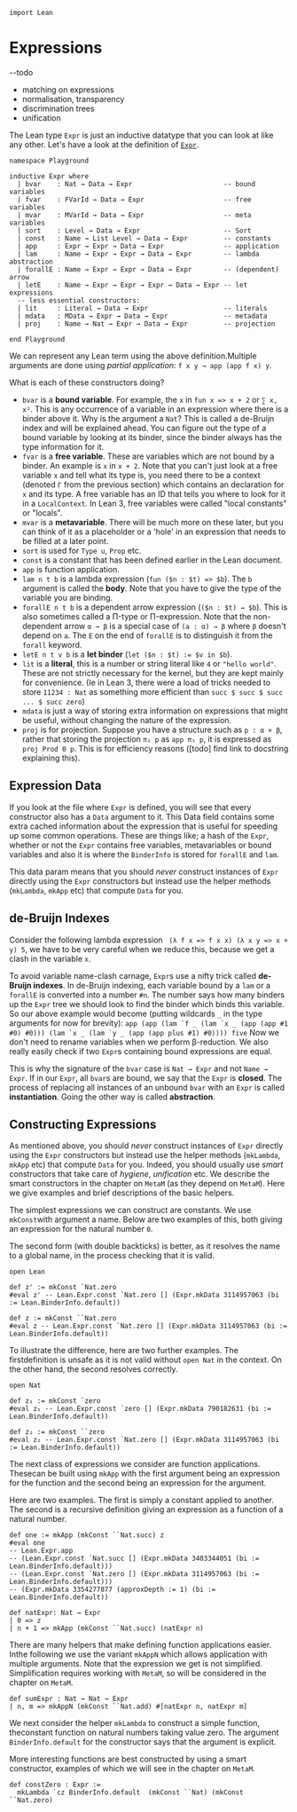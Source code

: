 ```lean
import Lean
```

# Expressions

--todo
* matching on expressions
* normalisation, transparency
* discrimination trees
* unification

The Lean type `Expr` is just an inductive datatype that you can look at like
any other. Let's have a look at the definition of
[`Expr`](https://github.com/leanprover/lean4/blob/master/src/Lean/Expr.lean).

```lean
namespace Playground

inductive Expr where
  | bvar    : Nat → Data → Expr                       -- bound variables
  | fvar    : FVarId → Data → Expr                    -- free variables
  | mvar    : MVarId → Data → Expr                    -- meta variables
  | sort    : Level → Data → Expr                     -- Sort
  | const   : Name → List Level → Data → Expr         -- constants
  | app     : Expr → Expr → Data → Expr               -- application
  | lam     : Name → Expr → Expr → Data → Expr        -- lambda abstraction
  | forallE : Name → Expr → Expr → Data → Expr        -- (dependent) arrow
  | letE    : Name → Expr → Expr → Expr → Data → Expr -- let expressions
  -- less essential constructors:
  | lit     : Literal → Data → Expr                   -- literals
  | mdata   : MData → Expr → Data → Expr              -- metadata
  | proj    : Name → Nat → Expr → Data → Expr         -- projection

end Playground
```

We can represent any Lean term using the above definition.Multiple arguments are done using _partial application_:
`f x y ↝ app (app f x) y`.

What is each of these constructors doing?

- `bvar` is a __bound variable__. For example, the `x` in `fun x => x + 2` or
  `∑ x, x²`. This is any occurrence of a variable in an expression where there
  is a binder above it. Why is the argument a `Nat`? This is called a de-Bruijn
  index and will be explained ahead. You can figure out the type of a bound
  variable by looking at its binder, since the binder always has the type
  information for it.
- `fvar` is a __free variable__. These are variables which are not bound by a
  binder. An example is `x` in `x + 2`. Note that you can't just look at a free
  variable `x` and tell what its type is, you need there to be a context
  (denoted `Γ` from the previous section) which contains an declaration for `x`
  and its type. A free variable has an ID that tells you where to look for it in
  a `LocalContext`. In Lean 3, free variables were called "local constants" or
  "locals".
- `mvar` is a __metavariable__. There will be much more on these later, but you
  can think of it as a placeholder or a 'hole' in an expression that needs to be
  filled at a later point.
- `sort` is used for `Type u`, `Prop` etc.
- `const` is a constant that has been defined earlier in the Lean document.
- `app` is function application.
- `lam n t b` is a lambda expression (`fun ($n : $t) => $b`). The `b` argument
  is called the __body__. Note that you have to give the type of the variable
  you are binding.
- `forallE n t b` is a dependent arrow expression (`($n : $t) → $b`). This is
  also sometimes called a Π-type or Π-expression. Note that the non-dependent
  arrow `α → β` is a special case of `(a : α) → β` where `β` doesn't depend on
  `a`. The `E` on the end of `forallE` is to distinguish it from the `forall`
  keyword.
- `letE n t v b` is a __let binder__ (`let ($n : $t) := $v in $b`).
- `lit` is a __literal__, this is a number or string literal like `4` or
  `"hello world"`. These are not strictly necessary for the kernel, but they are
  kept mainly for convenience. (Ie in Lean 3, there were a load of tricks needed
  to store `11234 : Nat` as something more efficient than
  `succ $ succ $ succ ... $ succ zero`)
- `mdata` is just a way of storing extra information on expressions that might
  be useful, without changing the nature of the expression.
- `proj` is for projection. Suppose you have a structure such as `p : α × β`,
  rather that storing the projection `π₁ p` as `app π₁ p`, it is expressed as
  `proj Prod 0 p`. This is for efficiency reasons ([todo] find link to docstring
  explaining this).

## Expression Data

If you look at the file where `Expr` is defined, you will see that every
constructor also has a `Data` argument to it. This Data field contains some
extra cached information about the expression that is useful for speeding up
some common operations. These are things like; a hash of the `Expr`, whether or
not the `Expr` contains free variables, metavariables or bound variables and
also it is where the `BinderInfo` is stored for `forallE` and `lam`.

This data param means that you should _never_ construct instances of `Expr`
directly using the `Expr` constructors but instead use the helper methods
(`mkLambda`, `mkApp` etc) that compute `Data` for you.

## de-Bruijn Indexes

Consider the following lambda expression ` (λ f x => f x x) (λ x y => x + y) 5`,
we have to be very careful when we reduce this, because we get a clash in the
variable `x`.

To avoid variable name-clash carnage, `Expr`s use a nifty trick called
__de-Bruijn indexes__. In de-Bruijn indexing, each variable bound by a `lam` or
a `forallE` is converted into a number `#n`. The number says how many binders up
the `Expr` tree we should look to find the binder which binds this variable.
So our above example would become (putting wildcards `_` in the type arguments
for now for brevity):
``app (app (lam `f _ (lam `x _ (app (app #1 #0) #0))) (lam `x _ (lam `y _ (app (app plus #1) #0)))) five``
Now we don't need to rename variables when we perform β-reduction. We also
really easily check if two `Expr`s containing bound expressions are equal.

This is why the signature of the `bvar` case is `Nat → Expr` and not
`Name → Expr`. If in our `Expr`, all `bvar`s are bound, we say that the `Expr`
is __closed__. The process of replacing all instances of an unbound `bvar` with
an `Expr` is called __instantiation__. Going the other way is called
__abstraction__.

## Constructing Expressions

As mentioned above, you should _never_ construct instances of `Expr` directly
using the `Expr` constructors but instead use the helper methods (`mkLambda`,
`mkApp` etc) that compute `Data` for you. Indeed, you should usually use _smart_
constructors that take care of _hygiene_, _unification_ etc. We describe the
smart constructors in the chapter on `MetaM` (as they depend on `MetaM`). Here
we give examples and brief descriptions of the basic helpers.

The simplest expressions we can construct are constants. We use `mkConst`with argument a name. Below are two examples of this, both giving an expression
for the natural number `0`. 

The second form (with double backticks) is better, as it resolves the name to a
global name, in the process checking that it is valid.

```lean
open Lean

def z' := mkConst `Nat.zero
#eval z' -- Lean.Expr.const `Nat.zero [] (Expr.mkData 3114957063 (bi := Lean.BinderInfo.default))

def z := mkConst ``Nat.zero
#eval z -- Lean.Expr.const `Nat.zero [] (Expr.mkData 3114957063 (bi := Lean.BinderInfo.default))
```

To illustrate the difference, here are two further examples. The firstdefinition is unsafe as it is not valid without `open Nat` in the context. On
the other hand, the second resolves correctly.

```lean
open Nat

def z₁ := mkConst `zero
#eval z₁ -- Lean.Expr.const `zero [] (Expr.mkData 790182631 (bi := Lean.BinderInfo.default))

def z₂ := mkConst ``zero
#eval z₂ -- Lean.Expr.const `Nat.zero [] (Expr.mkData 3114957063 (bi := Lean.BinderInfo.default))
```

The next class of expressions we consider are function applications. Thesecan be built using `mkApp` with the first argument being an expression for the
function and the second being an expression for the argument.

Here are two examples. The first is simply a constant applied to another. The
second is a recursive definition giving an expression as a function of a natural
number.

```lean
def one := mkApp (mkConst ``Nat.succ) z
#eval one
-- Lean.Expr.app
-- (Lean.Expr.const `Nat.succ [] (Expr.mkData 3403344051 (bi := Lean.BinderInfo.default)))
-- (Lean.Expr.const `Nat.zero [] (Expr.mkData 3114957063 (bi := Lean.BinderInfo.default)))
-- (Expr.mkData 3354277877 (approxDepth := 1) (bi := Lean.BinderInfo.default))

def natExpr: Nat → Expr 
| 0 => z
| n + 1 => mkApp (mkConst ``Nat.succ) (natExpr n)
```

There are many helpers that make defining function applications easier. Inthe following we use the variant `mkAppN` which allows application with multiple
arguments. Note that the expression we get is not simplified. Simplification
requires working with `MetaM`, so will be considered in the chapter on `MetaM`.

```lean
def sumExpr : Nat → Nat → Expr 
| n, m => mkAppN (mkConst ``Nat.add) #[natExpr n, natExpr m]
```

We next consider the helper `mkLambda` to construct a simple function, theconstant function on natural numbers taking value zero. The argument
`BinderInfo.default` for the constructor says that the argument is explicit.

More interesting functions are best constructed by using a smart constructor,
examples of which we will see in the chapter on `MetaM`.

```lean
def constZero : Expr := 
  mkLambda `cz BinderInfo.default  (mkConst ``Nat) (mkConst ``Nat.zero)
```
